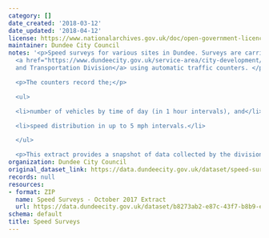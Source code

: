 ```yaml
---
category: []
date_created: '2018-03-12'
date_updated: '2018-04-12'
license: https://www.nationalarchives.gov.uk/doc/open-government-licence/version/3/
maintainer: Dundee City Council
notes: '<p>Speed surveys for various sites in Dundee. Surveys are carried out by the
  <a href="https://www.dundeecity.gov.uk/service-area/city-development/roads-and-transportation">Roads
  and Transportation Division</a> using automatic traffic counters. </p>

  <p>The counters record the;</p>

  <ul>

  <li>number of vehicles by time of day (in 1 hour intervals), and</li>

  <li>speed distribution in up to 5 mph intervals.</li>

  </ul>

  <p>This extract provides a snapshot of data collected by the division.</p>'
organization: Dundee City Council
original_dataset_link: https://data.dundeecity.gov.uk/dataset/speed-surveys
records: null
resources:
- format: ZIP
  name: Speed Surveys - October 2017 Extract
  url: https://data.dundeecity.gov.uk/dataset/b8273ab2-e87c-43f7-b8b9-e7699a847659/resource/46bfcf3b-98c0-41ad-a949-84ddfe4cfca0/download/speed-surveys-october_2017_export.zip
schema: default
title: Speed Surveys
---
```


